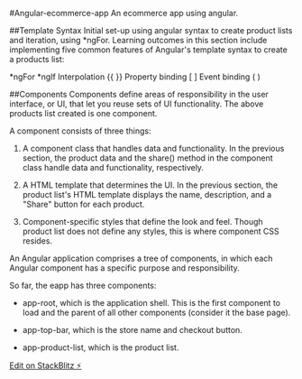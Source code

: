 #Angular-ecommerce-app
An ecommerce app using angular. 

##Template Syntax
Initial set-up using angular syntax to create product lists and iteration, using *ngFor. Learning outcomes in this section include implementing five common features of Angular's template syntax to create a products list:

*ngFor
*ngIf
Interpolation {{ }}
Property binding [ ]
Event binding ( )

##Components
Components define areas of responsibility in the user interface, or UI, that let you reuse sets of UI functionality. The above products list created is one component.

A component consists of three things:

1) A component class that handles data and functionality. In the previous section, the product data and the share() method in the component class handle data and functionality, respectively.

2) A HTML template that determines the UI. In the previous section, the product list's HTML template displays the name, description, and a "Share" button for each product.

3) Component-specific styles that define the look and feel. Though product list does not define any styles, this is where component CSS resides.

An Angular application comprises a tree of components, in which each Angular component has a specific purpose and responsibility.

So far, the eapp has three components:

- app-root, which is the application shell. This is the first component to load and the parent of all other components (consider it the base page).

- app-top-bar, which is the store name and checkout button.

- app-product-list, which is the product list.





[Edit on StackBlitz ⚡️](https://stackblitz.com/edit/angular-eff5nr)